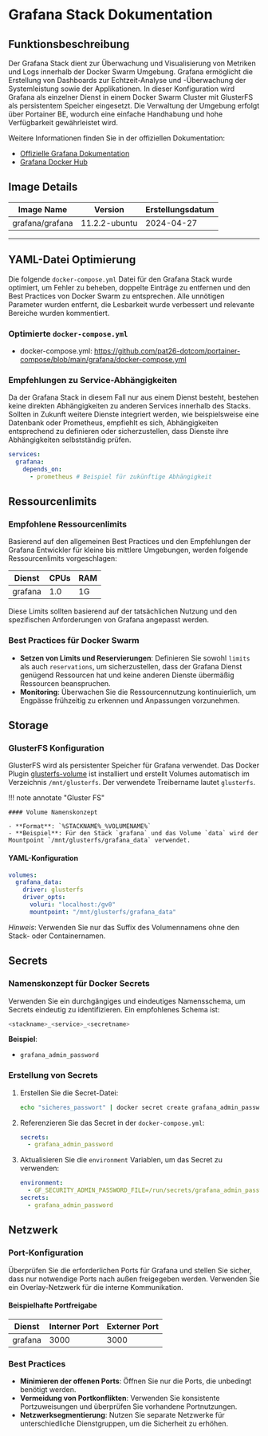 # Grafana Stack Dokumentation

## Funktionsbeschreibung

Der Grafana Stack dient zur Überwachung und Visualisierung von Metriken und Logs innerhalb der Docker Swarm Umgebung. Grafana ermöglicht die Erstellung von Dashboards zur Echtzeit-Analyse und -Überwachung der Systemleistung sowie der Applikationen. In dieser Konfiguration wird Grafana als einzelner Dienst in einem Docker Swarm Cluster mit GlusterFS als persistentem Speicher eingesetzt. Die Verwaltung der Umgebung erfolgt über Portainer BE, wodurch eine einfache Handhabung und hohe Verfügbarkeit gewährleistet wird.

Weitere Informationen finden Sie in der offiziellen Dokumentation:

- [Offizielle Grafana Dokumentation](https://grafana.com/docs/)
- [Grafana Docker Hub](https://hub.docker.com/r/grafana/grafana)

## Image Details

| Image Name         | Version          | Erstellungsdatum    |
|--------------------|------------------|---------------------|
| grafana/grafana    | 11.2.2-ubuntu    | 2024-04-27          |

---

## YAML-Datei Optimierung

Die folgende `docker-compose.yml` Datei für den Grafana Stack wurde optimiert, um Fehler zu beheben, doppelte Einträge zu entfernen und den Best Practices von Docker Swarm zu entsprechen. Alle unnötigen Parameter wurden entfernt, die Lesbarkeit wurde verbessert und relevante Bereiche wurden kommentiert.

### Optimierte `docker-compose.yml`

- docker-compose.yml: <https://github.com/pat26-dotcom/portainer-compose/blob/main/grafana/docker-compose.yml>

### Empfehlungen zu Service-Abhängigkeiten

Da der Grafana Stack in diesem Fall nur aus einem Dienst besteht, bestehen keine direkten Abhängigkeiten zu anderen Services innerhalb des Stacks. Sollten in Zukunft weitere Dienste integriert werden, wie beispielsweise eine Datenbank oder Prometheus, empfiehlt es sich, Abhängigkeiten entsprechend zu definieren oder sicherzustellen, dass Dienste ihre Abhängigkeiten selbstständig prüfen.

```yaml
services:
  grafana:
    depends_on:
      - prometheus # Beispiel für zukünftige Abhängigkeit
```

## Ressourcenlimits

### Empfohlene Ressourcenlimits

Basierend auf den allgemeinen Best Practices und den Empfehlungen der Grafana Entwickler für kleine bis mittlere Umgebungen, werden folgende Ressourcenlimits vorgeschlagen:

| Dienst  | CPUs | RAM   |
|---------|------|-------|
| grafana | 1.0  | 1G    |

Diese Limits sollten basierend auf der tatsächlichen Nutzung und den spezifischen Anforderungen von Grafana angepasst werden.

### Best Practices für Docker Swarm

- **Setzen von Limits und Reservierungen**: Definieren Sie sowohl `limits` als auch `reservations`, um sicherzustellen, dass der Grafana Dienst genügend Ressourcen hat und keine anderen Dienste übermäßig Ressourcen beanspruchen.
- **Monitoring**: Überwachen Sie die Ressourcennutzung kontinuierlich, um Engpässe frühzeitig zu erkennen und Anpassungen vorzunehmen.

## Storage

### GlusterFS Konfiguration

GlusterFS wird als persistenter Speicher für Grafana verwendet. Das Docker Plugin [glusterfs-volume](https://github.com/chrisbecke/glusterfs-volume) ist installiert und erstellt Volumes automatisch im Verzeichnis `/mnt/glusterfs`. Der verwendete Treibername lautet `glusterfs`.

!!! note annotate "Gluster FS"
  
    #### Volume Namenskonzept

    - **Format**: `%STACKNAME%_%VOLUMENAME%`
    - **Beispiel**: Für den Stack `grafana` und das Volume `data` wird der Mountpoint `/mnt/glusterfs/grafana_data` verwendet.

#### YAML-Konfiguration

```yaml
volumes:
  grafana_data:
    driver: glusterfs
    driver_opts:
      voluri: "localhost:/gv0"
      mountpoint: "/mnt/glusterfs/grafana_data"
```

*Hinweis*: Verwenden Sie nur das Suffix des Volumennamens ohne den Stack- oder Containernamen.

## Secrets

### Namenskonzept für Docker Secrets

Verwenden Sie ein durchgängiges und eindeutiges Namensschema, um Secrets eindeutig zu identifizieren. Ein empfohlenes Schema ist:

```bash
<stackname>_<service>_<secretname>
```

**Beispiel**:

- `grafana_admin_password`

### Erstellung von Secrets

1. Erstellen Sie die Secret-Datei:

    ```bash
    echo "sicheres_passwort" | docker secret create grafana_admin_password -
    ```

2. Referenzieren Sie das Secret in der `docker-compose.yml`:

    ```yaml
    secrets:
      - grafana_admin_password
    ```

3. Aktualisieren Sie die `environment` Variablen, um das Secret zu verwenden:

    ```yaml
    environment:
      - GF_SECURITY_ADMIN_PASSWORD_FILE=/run/secrets/grafana_admin_password
    secrets:
      - grafana_admin_password
    ```

## Netzwerk

### Port-Konfiguration

Überprüfen Sie die erforderlichen Ports für Grafana und stellen Sie sicher, dass nur notwendige Ports nach außen freigegeben werden. Verwenden Sie ein Overlay-Netzwerk für die interne Kommunikation.

#### Beispielhafte Portfreigabe

| Dienst  | Interner Port | Externer Port |
|---------|---------------|---------------|
| grafana | 3000          | 3000          |

### Best Practices

- **Minimieren der offenen Ports**: Öffnen Sie nur die Ports, die unbedingt benötigt werden.
- **Vermeidung von Portkonflikten**: Verwenden Sie konsistente Portzuweisungen und überprüfen Sie vorhandene Portnutzungen.
- **Netzwerksegmentierung**: Nutzen Sie separate Netzwerke für unterschiedliche Dienstgruppen, um die Sicherheit zu erhöhen.
